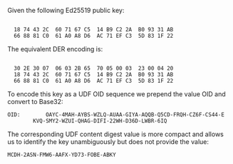 
Given the following Ed25519 public key:

~~~~

  18 74 43 2C  60 71 67 C5  14 B9 C2 2A  B0 93 31 AB
  66 88 81 C0  61 A0 A8 D6  AC 71 EF C3  5D 83 1F 22
~~~~

The equivalent DER encoding is:

~~~~

  30 2E 30 07  06 03 2B 65  70 05 00 03  23 00 04 20
  18 74 43 2C  60 71 67 C5  14 B9 C2 2A  B0 93 31 AB
  66 88 81 C0  61 A0 A8 D6  AC 71 EF C3  5D 83 1F 22
~~~~

To encode this key as a UDF OID sequence we prepend the value OID
and convert to Base32:

~~~~
OID:        OAYC-4MAH-AYBS-WZLQ-AUAA-GIYA-AQQB-Q5CD-FRQH-CZ6F-CS44-E
        KVQ-SMY2-WZUI-QHAG-DIFI-22WH-D36D-LWBR-6IQ
~~~~

The corresponding UDF content digest value is more compact and allows us to identify the 
key unambiguously but does not provide the value:

~~~~
MCDH-2ASN-FMW6-AAFX-YD73-FOBE-ABKY
~~~~
